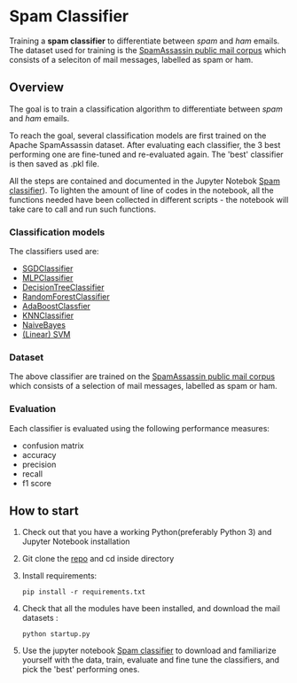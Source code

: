# Spam Classifier
Training a **spam classifier** to differentiate between _spam_ and _ham_ emails. The dataset used for training is the [SpamAssassin public mail corpus](http://spamassassin.apache.org/old/publiccorpus/) which consists of a seleciton of mail messages, labelled as spam or ham.

## Overview
The goal is to train a classification algorithm to differentiate between _spam_ and _ham_ emails. 

To reach the goal, several classification models are first trained on the Apache SpamAssassin dataset. After evaluating each classifier, the 3 best performing one are  fine-tuned and re-evaluated again. The 'best' classifier is then saved as .pkl file.


All the steps are contained and documented in the Jupyter Notebok [Spam classifier](https://github.com/ElisaCovato/Spam-Classifier/blob/main/Spam%20classifier.ipynb)). To lighten the amount of line of codes in the notebook, all the functions needed have been collected in different scripts - the notebook will take care to call and run such functions.



### Classification models
The classifiers used are:
- [SGDClassifier](https://scikit-learn.org/stable/modules/generated/sklearn.linear_model.SGDClassifier.html)
- [MLPClassifier](https://scikit-learn.org/stable/modules/generated/sklearn.neural_network.MLPClassifier.html)
- [DecisionTreeClassifier](https://scikit-learn.org/stable/modules/generated/sklearn.tree.DecisionTreeClassifier.html#sklearn.tree.DecisionTreeClassifier)
- [RandomForestClassifier](https://scikit-learn.org/stable/modules/generated/sklearn.ensemble.RandomForestClassifier.html#sklearn.ensemble.RandomForestClassifier)
- [AdaBoostClassfier](https://scikit-learn.org/stable/modules/generated/sklearn.ensemble.AdaBoostClassifier.html#sklearn.ensemble.AdaBoostClassifier)
- [KNNClassifier](https://scikit-learn.org/stable/modules/generated/sklearn.neighbors.KNeighborsClassifier.html#sklearn.neighbors.KNeighborsClassifier)
- [NaiveBayes](https://scikit-learn.org/stable/modules/generated/sklearn.naive_bayes.GaussianNB.html#sklearn.naive_bayes.GaussianNB)
- [(Linear) SVM](https://scikit-learn.org/stable/modules/generated/sklearn.svm.SVC.html)

### Dataset
The above classifier are trained on the [SpamAssassin public mail corpus](http://spamassassin.apache.org/old/publiccorpus/) which consists of a selection of mail messages, labelled as spam or ham.

### Evaluation
Each classifier is evaluated using the following performance measures:
* confusion matrix
* accuracy
* precision
* recall
* f1 score

## How to start
1. Check out that you have a working Python(preferably Python 3) and Jupyter Notebook installation 
2. Git clone the [repo](https://github.com/ElisaCovato/Spam-Classifier.git) and cd inside directory
3. Install requirements: 

    `pip install -r requirements.txt`
4. Check that all the modules have been installed, and download the mail datasets : 
    
    `python startup.py`
5. Use the jupyter notebook [Spam classifier](https://github.com/ElisaCovato/Spam-Classifier/blob/main/Spam%20classifier.ipynb) to download and familiarize yourself with the data, train, evaluate and fine tune the classifiers, and pick the 'best' performing ones.
    
